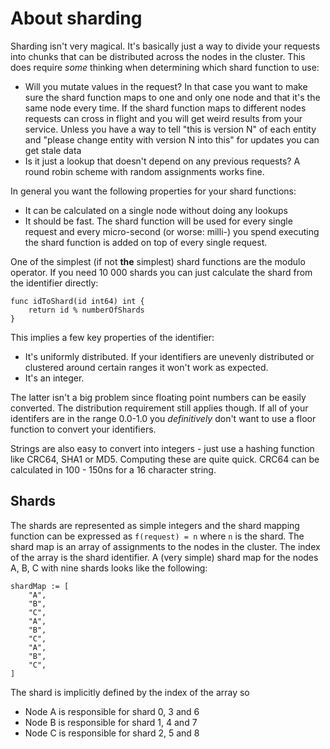 # About sharding

Sharding isn't very magical. It's basically just a way to divide your requests into chunks that can be distributed across the nodes in the cluster. This does require *some* thinking when determining which shard function to use:

* Will you mutate values in the request? In that case you want to make sure the shard function maps to one and only one node and that it's the same node every time. If the shard function maps to different nodes requests can cross in flight and you will get weird results from your service. Unless you have a way to tell "this is version N" of each entity and "please change entity with version N into this" for updates you can get stale data
* Is it just a lookup that doesn't depend on any previous requests? A round robin scheme with random assignments works fine.

In general you want the following properties for your shard functions:

* It can be calculated on a single node without doing any lookups
* It should be fast. The shard function will be used for every single request and every micro-second (or worse: milli-) you spend executing the shard function is added on top of every single request.

One of the simplest (if not **the** simplest) shard functions are the modulo operator. If you need 10 000 shards you can just calculate the shard from the identifier directly:

```golang
func idToShard(id int64) int {
    return id % numberOfShards
}
```

This implies a few key properties of the identifier:

* It's uniformly distributed. If your identifiers are unevenly distributed or clustered around certain ranges it won't work as expected.
* It's an integer.

The latter isn't a big problem since floating point numbers can be easily converted. The distribution requirement still applies though. If all of your identifers are in the range 0.0-1.0 you *definitively* don't want to use a floor function to convert your identifiers.

Strings are also easy to convert into integers - just use a hashing function like CRC64, SHA1 or MD5. Computing these are quite quick. CRC64 can be calculated in 100 - 150ns for a 16 character string.

## Shards

The shards are represented as simple integers and the shard mapping function can be expressed as `f(request) = n` where `n` is the shard. The shard map is an array of assignments to the nodes in the cluster. The index of the array is the shard identifier. A (very simple) shard map for the nodes A, B, C with nine shards looks like the following:

```golang
shardMap := [
    "A",
    "B",
    "C",
    "A",
    "B",
    "C",
    "A",
    "B",
    "C",
]
```

The shard is implicitly defined by the index of the array so

* Node A is responsible for shard 0, 3 and 6
* Node B is responsible for shard 1, 4 and 7
* Node C is responsible for shard 2, 5 and 8

